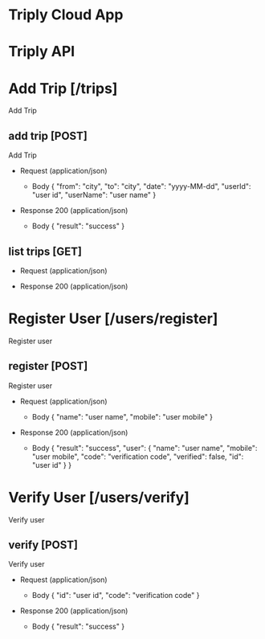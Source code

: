 # Triply Cloud App

# Triply API

# Add Trip [/trips]

Add Trip

## add trip [POST]

 Add Trip

+ Request (application/json)
    + Body
            {
              "from": "city",
              "to": "city",
              "date": "yyyy-MM-dd",
              "userId": "user id",
              "userName": "user name"
            }

+ Response 200 (application/json)
    + Body
            {
              "result": "success"
            }

## list trips [GET]

+ Request (application/json)

+ Response 200 (application/json)


# Register User [/users/register]

Register user

## register [POST]

 Register user

+ Request (application/json)
    + Body
            {
              "name": "user name",
              "mobile": "user mobile"
            }

+ Response 200 (application/json)
    + Body
            {
              "result": "success",
              "user": {
                "name": "user name",
                "mobile": "user mobile",
                "code": "verification code",
                "verified": false,
                "id": "user id"
              }
            }

# Verify User [/users/verify]

Verify user

## verify [POST]

 Verify user

+ Request (application/json)
    + Body
            {
              "id": "user id",
              "code": "verification code"
            }

+ Response 200 (application/json)
    + Body
            {
              "result": "success"
            }
